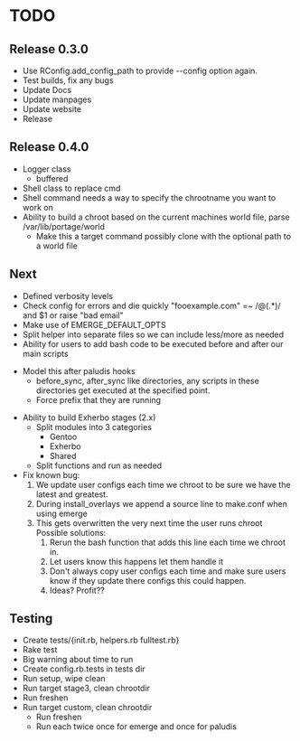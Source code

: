 TODO
=====

Release 0.3.0
--------------
* Use RConfig.add\_config\_path to provide --config option again.
* Test builds, fix any bugs
* Update Docs
* Update manpages
* Update website
* Release

Release 0.4.0
-------------
* Logger class
    - buffered
* Shell class to replace cmd
* Shell command needs a way to specify the chrootname you want to work on
* Ability to build a chroot based on the current machines world file, parse /var/lib/portage/world
    - Make this a target command possibly clone with the optional path to a world file

Next
----
* Defined verbosity levels
* Check config for errors and die quickly 
    "fooexample.com" =~ /@(.*)/ and $1 or raise "bad email" 
* Make use of EMERGE\_DEFAULT\_OPTS
* Split helper into separate files so we can include less/more as needed
* Ability for users to add bash code to be executed before and after our main scripts
 - Model this after paludis hooks
    - before\_sync, after\_sync like directories, any scripts in these directories get executed
      at the specified point.
    - Force prefix that they are running
* Ability to build Exherbo stages (2.x)
    - Split modules into 3 categories
        - Gentoo
        - Exherbo
        - Shared
    - Split functions and run as needed
* Fix known bug:
   1. We update user configs each time we chroot to be sure we have the latest and greatest.
   2. During install\_overlays we append a source line to make.conf when using emerge
   3. This gets overwritten the very next time the user runs chroot
      Possible solutions:
      1. Rerun the bash function that adds this line each time we chroot in.
      2. Let users know this happens let them handle it
      3. Don't always copy user configs each time and make sure users know if they update 
         there configs this could happen.
      4. Ideas? Profit??

Testing
-------
* Create tests/{init.rb, helpers.rb fulltest.rb}
* Rake test
* Big warning about time to run
* Create config.rb.tests in tests dir
* Run setup, wipe clean
* Run target stage3, clean chrootdir
* Run freshen
* Run target custom, clean chrootdir
    - Run freshen
    - Run each twice once for emerge and once for paludis
